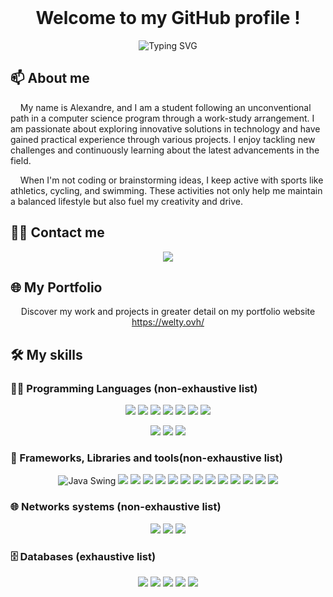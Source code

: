 <br />

<h1 align="center">
  Welcome to my GitHub profile !
</h1>
<p align="center">
  <img src="https://readme-typing-svg.demolab.com?font=Fira+Code&pause=1000&color=ff00ff&center=true&width=700&lines=Computer+Science+Student;Passionate+about+Development;Always+Learning+New+Technologies" alt="Typing SVG" />
</p>

## 📫 About me

‎ ‎ ‎ ‎ My name is Alexandre, and I am a student following an unconventional path in a computer science program through a work-study arrangement. I am passionate about exploring innovative solutions in technology and have gained practical experience through various projects. I enjoy tackling new challenges and continuously learning about the latest advancements in the field.

‎ ‎ ‎ ‎ When I'm not coding or brainstorming ideas, I keep active with sports like athletics, cycling, and swimming. These activities not only help me maintain a balanced lifestyle but also fuel my creativity and drive.

## 🤝🏻 Contact me

<p align="center">
  <a href="mailto:welty.alex67@gmail.com"><img src="https://img.shields.io/badge/Email-welty.alex67%40gmail.com-orange?style=flat&logo=gmail"></a>
</p>

## 🌐 My Portfolio

<p align="center">
  Discover my work and projects in greater detail on my portfolio website<br>
  <a href="ttps://welty.ovh/">https://welty.ovh/</a>
</p>

## 🛠️ My skills

### 👨‍💻 Programming Languages (non-exhaustive list)

<p align="center">
<img src="https://img.shields.io/badge/C-007fff?style=for-the-badge&logo=&logoColor=white">
<img src="https://img.shields.io/badge/c++-007fff?style=for-the-badge&logo=&logoColor=white">
<img src="https://img.shields.io/badge/Java-007fff?style=for-the-badge&logo=&logoColor=white">
<img src="https://img.shields.io/badge/c%23-007fff?style=for-the-badge&logo=&logoColor=white">
<img src="https://img.shields.io/badge/razor-007fff?style=for-the-badge&logo=&logoColor=white">
<img src="https://img.shields.io/badge/dart-007fff?style=for-the-badge&logo=&logoColor=white">
<img src="https://img.shields.io/badge/python-007fff?style=for-the-badge&logo=&logoColor=white">
</p>

<p align="center">
<img src="https://img.shields.io/badge/php-ff00ff?style=for-the-badge&logo=&logoColor=black">
<img src="https://img.shields.io/badge/JavaScript-ff00ff?style=for-the-badge&logo=&logoColor=black">
<img src="https://img.shields.io/badge/typescript-ff00ff?style=for-the-badge&logo=&logoColor=black">
</p>

### 🧰 Frameworks, Libraries and tools(non-exhaustive list)

<p align="center">
<img src="https://img.shields.io/badge/Java%20Swing-ff8000?style=for-the-badge&logo=&logoColor=white" alt="Java Swing">
<img src="https://img.shields.io/badge/umbraco-ff8000?style=for-the-badge&logo=&logoColor=white">
<img src="https://img.shields.io/badge/Laravel-ff8000?style=for-the-badge&logo=&logoColor=white">
<img src="https://img.shields.io/badge/inertia-ff8000?style=for-the-badge&logo=&logoColor=white">
<img src="https://img.shields.io/badge/React-ff8000?style=for-the-badge&logo=&logoColor=black">
<img src="https://img.shields.io/badge/Vue-ff8000?style=for-the-badge&logo=&logoColor=black">
<img src="https://img.shields.io/badge/Node.js-ff8000?style=for-the-badge&logo=&logoColor=white">
<img src="https://img.shields.io/badge/React native-ff8000?style=for-the-badge&logo=&logoColor=black">
<img src="https://img.shields.io/badge/flutter-ff8000?style=for-the-badge&logo=&logoColor=white">
<img src="https://img.shields.io/badge/unity-ff8000?style=for-the-badge&logo=&logoColor=white">
<img src="https://img.shields.io/badge/godot-ff8000?style=for-the-badge&logo=&logoColor=white">
<img src="https://img.shields.io/badge/aws-ff8000?style=for-the-badge&logo=&logoColor=white">
<img src="https://img.shields.io/badge/docker-ff8000?style=for-the-badge&logo=&logoColor=white">
<img src="https://img.shields.io/badge/Git-ff8000?style=for-the-badge&logo=&logoColor=white">
</p>

### 🌐 Networks systems (non-exhaustive list)

<p align="center">
<img src="https://img.shields.io/badge/UDP / TCP-007fff?style=for-the-badge&logo=&logoColor=black">
<img src="https://img.shields.io/badge/OSI-007fff?style=for-the-badge&logo=&logoColor=black">
<img src="https://img.shields.io/badge/packet tracer-007fff?style=for-the-badge&logo=&logoColor=black">
</p>

### 🗄️ Databases (exhaustive list)

<p align="center">
<img src="https://img.shields.io/badge/mysql-52bd52?style=for-the-badge&logo=&logoColor=white">
<img src="https://img.shields.io/badge/oracle-52bd52?style=for-the-badge&logo=&logoColor=white">
<img src="https://img.shields.io/badge/redis-52bd52?style=for-the-badge&logo=&logoColor=white">
<img src="https://img.shields.io/badge/dynamodb-52bd52?style=for-the-badge&logo=&logoColor=white">
<img src="https://img.shields.io/badge/mongodb-52bd52?style=for-the-badge&logo=&logoColor=white">
</p>
